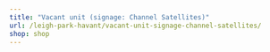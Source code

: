 ```yaml
---
title: "Vacant unit (signage: Channel Satellites)"
url: /leigh-park-havant/vacant-unit-signage-channel-satellites/
shop: shop
---
```

